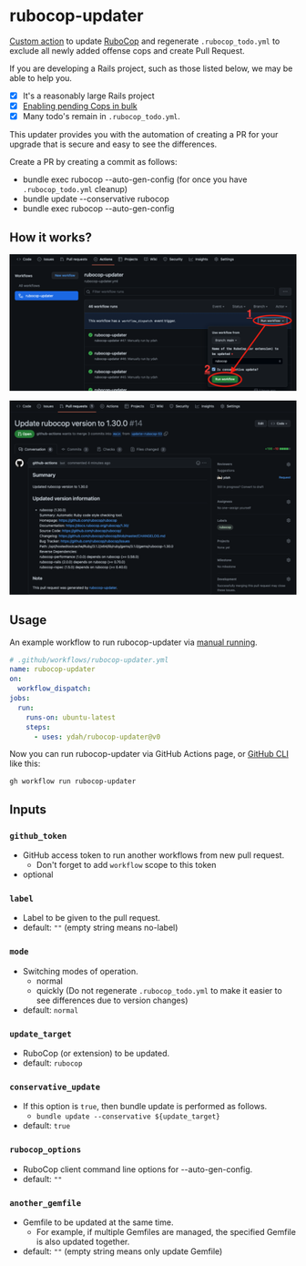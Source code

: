 # rubocop-updater

[Custom action](https://docs.github.com/en//actions/creating-actions/about-custom-actions)
to update [RuboCop](https://github.com/rubocop/rubocop) and regenerate `.rubocop_todo.yml`
to exclude all newly added offense cops and create Pull Request.

If you are developing a Rails project, such as those listed below, we may be able to help you.

* [x] It's a reasonably large Rails project
* [x] [Enabling pending Cops in bulk](https://docs.rubocop.org/rubocop/versioning.html#enablingdisabling-pending-cops-in-bulk)
* [x] Many todo's remain in `.rubocop_todo.yml`.

This updater provides you with the automation of creating a PR for your upgrade that is secure and easy to see the differences.

Create a PR by creating a commit as follows:

* bundle exec rubocop --auto-gen-config (for once you have `.rubocop_todo.yml` cleanup)
* bundle update --conservative rubocop
* bundle exec rubocop --auto-gen-config

## How it works?

![](img/actions.png)

![](img/pr.png)

## Usage

An example workflow to run rubocop-updater via
[manual running](https://docs.github.com/en//actions/managing-workflow-runs/manually-running-a-workflow).

```yaml
# .github/workflows/rubocop-updater.yml
name: rubocop-updater
on:
  workflow_dispatch:
jobs:
  run:
    runs-on: ubuntu-latest
    steps:
      - uses: ydah/rubocop-updater@v0
```

Now you can run rubocop-updater via GitHub Actions page,
or [GitHub CLI](https://cli.github.com/) like this:

```
gh workflow run rubocop-updater
```

## Inputs

### `github_token`

- GitHub access token to run another workflows from new pull request.
    - Don't forget to add `workflow` scope to this token
- optional

### `label`

- Label to be given to the pull request.
- default: `""` (empty string means no-label)

### `mode`

- Switching modes of operation.
  - normal
  - quickly (Do not regenerate `.rubocop_todo.yml` to make it easier to see differences due to version changes)
- default: `normal`

### `update_target`

- RuboCop (or extension) to be updated.
- default: `rubocop`

### `conservative_update`

- If this option is `true`, then bundle update is performed as follows.
    - `bundle update --conservative ${update_target}`
- default: `true`

### `rubocop_options`

- RuboCop client command line options for --auto-gen-config.
- default: `""`

### `another_gemfile`

- Gemfile to be updated at the same time.
  - For example, if multiple Gemfiles are managed, the specified Gemfile is also updated together.
- default: `""` (empty string means only update Gemfile)
